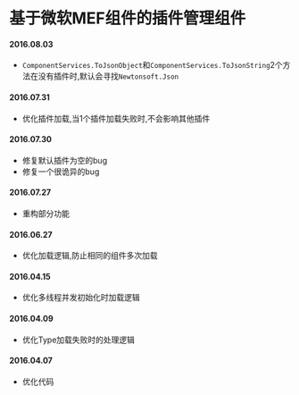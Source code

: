 ﻿# 基于微软MEF组件的插件管理组件
#### 2016.08.03
* `ComponentServices.ToJsonObject`和`ComponentServices.ToJsonString`2个方法在没有插件时,默认会寻找`Newtonsoft.Json`

#### 2016.07.31
* 优化插件加载,当1个插件加载失败时,不会影响其他插件

#### 2016.07.30
* 修复默认插件为空的bug
* 修复一个很诡异的bug

#### 2016.07.27
* 重构部分功能

#### 2016.06.27
* 优化加载逻辑,防止相同的组件多次加载  

#### 2016.04.15
* 优化多线程并发初始化时加载逻辑  

#### 2016.04.09
* 优化Type加载失败时的处理逻辑  

#### 2016.04.07
* 优化代码  